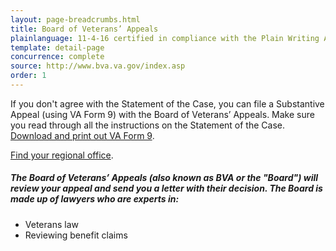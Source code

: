 ```yaml
---
layout: page-breadcrumbs.html
title: Board of Veterans’ Appeals
plainlanguage: 11-4-16 certified in compliance with the Plain Writing Act
template: detail-page
concurrence: complete
source: http://www.bva.va.gov/index.asp
order: 1
---
```


<div class="va-introtext">

If you don't agree with the Statement of the Case, you can file	a	Substantive Appeal (using VA Form 9) with the Board	of Veterans’ Appeals. Make sure you read through all the instructions on the Statement of the Case. [Download and print out VA Form 9](http://www.va.gov/vaforms/va/pdf/VA9.pdf). 

[Find your regional office](http://www.benefits.va.gov/benefits/offices.asp).

</div>

<div class="feature" markdown="0">

##### The Board of Veterans’ Appeals (also known as BVA or the "Board") will review your appeal and send you a letter with their decision. The Board is made up of lawyers who are experts in:
  - Veterans law
  - Reviewing benefit claims
</div>
